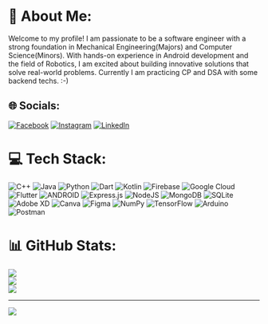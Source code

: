 # 💫 About Me:
Welcome to my profile! I am passionate to be a software engineer with a strong foundation in Mechanical Engineering(Majors) and Computer Science(Minors). With hands-on experience in Android development and the field of Robotics, I am excited about building innovative solutions that solve real-world problems. Currently I am practicing CP and DSA with some backend techs. :-)


## 🌐 Socials:
[![Facebook](https://img.shields.io/badge/Facebook-%231877F2.svg?logo=Facebook&logoColor=white)](https://facebook.com/kumar.harsh.9216) [![Instagram](https://img.shields.io/badge/Instagram-%23E4405F.svg?logo=Instagram&logoColor=white)](https://instagram.com/kumar.harsh.9216) [![LinkedIn](https://img.shields.io/badge/LinkedIn-%230077B5.svg?logo=linkedin&logoColor=white)](https://linkedin.com/in/kumar-harshbit) 

# 💻 Tech Stack:
![C++](https://img.shields.io/badge/c++-%2300599C.svg?style=flat&logo=c%2B%2B&logoColor=white) ![Java](https://img.shields.io/badge/java-%23ED8B00.svg?style=flat&logo=java&logoColor=white) ![Python](https://img.shields.io/badge/python-3670A0?style=flat&logo=python&logoColor=ffdd54) ![Dart](https://img.shields.io/badge/dart-%230175C2.svg?style=flat&logo=dart&logoColor=white) ![Kotlin](https://img.shields.io/badge/kotlin-%230095D5.svg?style=flat&logo=kotlin&logoColor=white) ![Firebase](https://img.shields.io/badge/firebase-%23039BE5.svg?style=flat&logo=firebase) ![Google Cloud](https://img.shields.io/badge/Google%20Cloud-%234285F4.svg?style=flat&logo=google-cloud&logoColor=white) ![Flutter](https://img.shields.io/badge/Flutter-%2302569B.svg?style=flat&logo=Flutter&logoColor=white) ![ANDROID](https://img.shields.io/badge/android-%2320232a.svg?style=flat&logo=android&logoColor=%a4c639) ![Express.js](https://img.shields.io/badge/express.js-%23404d59.svg?style=flat&logo=express&logoColor=%2361DAFB) ![NodeJS](https://img.shields.io/badge/node.js-6DA55F?style=flat&logo=node.js&logoColor=white) ![MongoDB](https://img.shields.io/badge/MongoDB-%234ea94b.svg?style=flat&logo=mongodb&logoColor=white) ![SQLite](https://img.shields.io/badge/sqlite-%2307405e.svg?style=flat&logo=sqlite&logoColor=white) ![Adobe XD](https://img.shields.io/badge/Adobe%20XD-470137?style=flat&logo=Adobe%20XD&logoColor=#FF61F6) ![Canva](https://img.shields.io/badge/Canva-%2300C4CC.svg?style=flat&logo=Canva&logoColor=white) 	![Figma](https://img.shields.io/badge/figma-%23F24E1E.svg?style=flat&logo=figma&logoColor=white) ![NumPy](https://img.shields.io/badge/numpy-%23013243.svg?style=flat&logo=numpy&logoColor=white) ![TensorFlow](https://img.shields.io/badge/TensorFlow-%23FF6F00.svg?style=flat&logo=TensorFlow&logoColor=white) ![Arduino](https://img.shields.io/badge/-Arduino-00979D?style=flat&logo=Arduino&logoColor=white) ![Postman](https://img.shields.io/badge/Postman-FF6C37?style=flat&logo=postman&logoColor=white)
# 📊 GitHub Stats:
![](https://github-readme-stats.vercel.app/api?username=khchoudhary8&theme=radical&hide_border=false&include_all_commits=true&count_private=true)<br/>
![](https://github-readme-streak-stats.herokuapp.com/?user=khchoudhary8&theme=radical&hide_border=false)<br/>
![](https://github-readme-stats.vercel.app/api/top-langs/?username=khchoudhary8&theme=radical&hide_border=false&include_all_commits=true&count_private=true&layout=compact)



---
[![](https://visitcount.itsvg.in/api?id=khchoudhary8&icon=0&color=0)](https://visitcount.itsvg.in)

<!-- Proudly created with GPRM ( https://gprm.itsvg.in ) -->
